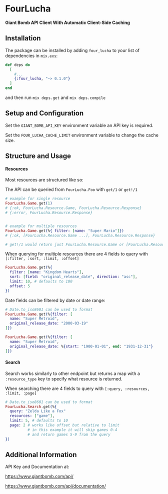 # FourLucha

**Giant Bomb API Client With Automatic Client-Side Caching**

## Installation

The package can be installed by adding `four_lucha` to your list of dependencies in `mix.exs`:

```elixir
def deps do
  [
    #...
    {:four_lucha, "~> 0.1.0"}
  ]
end
```
and then run `mix deps.get` and  `mix deps.compile`

## Setup and Configuration

Set the `GIANT_BOMB_API_KEY` environment variable
an API key is required.

Set the `FOUR_LUCHA_CACHE_LIMIT` environment variable
to change the cache size.

## Structure and Usage

#### Resources

Most resources are structured like so:

The API can be queried from `FourLucha.Foo` with `get/1` or `get!/1`

```elixir
# example for single resource
FourLucha.Game.get(1)
# {:ok, FourLucha.Resource.Game, FourLucha.Resource.Response}
# {:error, FourLucha.Resource.Response}


# example for multiple resources
FourLucha.Game.get(%{ filter: [name: "Super Mario"]})
# {:ok, [FourLucha.Resource.Game ...], FourLucha.Resource.Response}

# get!/1 would return just FourLucha.Resource.Game or [FourLucha.Resource.Game ...]
```

When querying for multiple resources there are 4 fields to query with
`[:filter, :sort, :limit, :offset]`

```elixir
FourLucha.Game.get(%{
  filter: [name: "Kingdom Hearts"],
  sort: [field: "original_release_date", direction: "asc"],
  limit: 10, # defaults to 100
  offset: 5
})
```
Date fields can be filtered by date or date range:

```elixir
# Date.to_iso8601 can be used to format
FourLucha.Game.get(%{filter: [
  name: "Super Metroid",
  original_release_date: "2000-03-19"
]})

FourLucha.Game.get(%{filter: [
  name: "Super Metroid",
  original_release_date: %{start: "1900-01-01", end: "1931-12-31"}
]})
```

#### Search

Search works similarly to other endpoint but returns a map with a `:resource_type` key to specify what resource is returned.

When searching there are 4 fields to query with
`[:query, :resources, :limit, :page]`

```elixir
# Date.to_iso8601 can be used to format
FourLucha.Search.get(%{
  query: "Zelda Like a Fox"
  resources: ["game"],
  limit: 5, # defaults to 10
  page: 2 # works like offset but relative to limit
          # in this example it will skip games 0-4
          # and return games 5-9 from the query
})

```

## Additional Information

API Key and Documentation at:

https://www.giantbomb.com/api/

https://www.giantbomb.com/api/documentation/